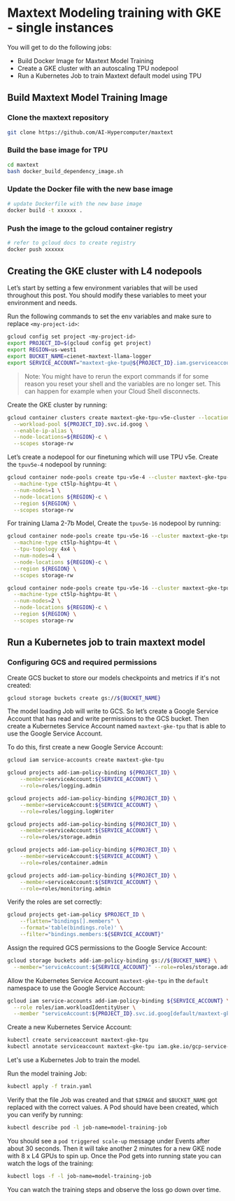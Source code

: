 # Maxtext Modeling training with GKE - single instances

You will get to do the following jobs:

*   Build Docker Image for Maxtext Model Training
*   Create a GKE cluster with an autoscaling TPU nodepool
*   Run a Kubernetes Job to train Maxtext default model using TPU

## Build Maxtext Model Training Image

### Clone the maxtext repository

```bash
git clone https://github.com/AI-Hypercomputer/maxtext
```

### Build the base image for TPU

```bash
cd maxtext
bash docker_build_dependency_image.sh
```

### Update the Docker file with the new base image

```bash
# update Dockerfile with the new base image
docker build -t xxxxxx .
```

### Push the image to the gcloud container registry

```bash
# refer to gcloud docs to create registry
docker push xxxxxx
```


## Creating the GKE cluster with L4 nodepools
Let’s start by setting a few environment variables that will be used throughout this post. You should modify these variables to meet your environment and needs.

Run the following commands to set the env variables and make sure to replace `<my-project-id>`:

```bash
gcloud config set project <my-project-id>
export PROJECT_ID=$(gcloud config get project)
export REGION=us-west1
export BUCKET_NAME=cienet-maxtext-llama-logger
export SERVICE_ACCOUNT="maxtext-gke-tpu@${PROJECT_ID}.iam.gserviceaccount.com"
```

> Note: You might have to rerun the export commands if for some reason you reset your shell and the variables are no longer set. This can happen for example when your Cloud Shell disconnects.

Create the GKE cluster by running:
```bash
gcloud container clusters create maxtext-gke-tpu-v5e-cluster --location ${REGION} \
  --workload-pool ${PROJECT_ID}.svc.id.goog \
  --enable-ip-alias \
  --node-locations=${REGION}-c \
  --scopes storage-rw
```


Let’s create a nodepool for our finetuning which will use TPU v5e.
Create the `tpuv5e-4` nodepool by running:
```bash
gcloud container node-pools create tpu-v5e-4 --cluster maxtext-gke-tpu-v5e-cluster \
  --machine-type ct5lp-hightpu-4t \
  --num-nodes=1 \
  --node-locations ${REGION}-c \
  --region ${REGION} \
  --scopes storage-rw
```

For training Llama 2-7b Model, Create the `tpuv5e-16` nodepool by running:
```bash
gcloud container node-pools create tpu-v5e-16 --cluster maxtext-gke-tpu-v5e-cluster \
  --machine-type ct5lp-hightpu-4t \
  --tpu-topology 4x4 \
  --num-nodes=4 \
  --node-locations ${REGION}-c \
  --region ${REGION} \
  --scopes storage-rw
```
```bash
gcloud container node-pools create tpu-v5e-16 --cluster maxtext-gke-tpu-v5e-cluster \
  --machine-type ct5lp-hightpu-8t \
  --num-nodes=2 \
  --node-locations ${REGION}-c \
  --region ${REGION} \
  --scopes storage-rw
```



## Run a Kubernetes job to train maxtext model


### Configuring GCS and required permissions

Create GCS bucket to store our models checkpoints and metrics if it's not created:
```bash
gcloud storage buckets create gs://${BUCKET_NAME}
```

The model loading Job will write to GCS. So let’s create a Google Service Account that has read and write permissions to the GCS bucket. Then create a Kubernetes Service Account named `maxtext-gke-tpu` that is able to use the Google Service Account.

To do this, first create a new Google Service Account:
```bash
gcloud iam service-accounts create maxtext-gke-tpu

gcloud projects add-iam-policy-binding ${PROJECT_ID} \
    --member=serviceAccount:${SERVICE_ACCOUNT} \
    --role=roles/logging.admin

gcloud projects add-iam-policy-binding ${PROJECT_ID} \
    --member=serviceAccount:${SERVICE_ACCOUNT} \
    --role=roles/logging.logWriter

gcloud projects add-iam-policy-binding ${PROJECT_ID} \
    --member=serviceAccount:${SERVICE_ACCOUNT} \
    --role=roles/storage.admin

gcloud projects add-iam-policy-binding ${PROJECT_ID} \
    --member=serviceAccount:${SERVICE_ACCOUNT} \
    --role=roles/container.admin

gcloud projects add-iam-policy-binding ${PROJECT_ID} \
    --member=serviceAccount:${SERVICE_ACCOUNT} \
    --role=roles/monitoring.admin
```

Verify the roles are set correctly:
```bash
gcloud projects get-iam-policy $PROJECT_ID \
    --flatten="bindings[].members" \
    --format='table(bindings.role)' \
    --filter="bindings.members:${SERVICE_ACCOUNT}"
```

Assign the required GCS permissions to the Google Service Account:
```bash
gcloud storage buckets add-iam-policy-binding gs://${BUCKET_NAME} \
  --member="serviceAccount:${SERVICE_ACCOUNT}" --role=roles/storage.admin
```

Allow the Kubernetes Service Account `maxtext-gke-tpu` in the `default` namespace to use the Google Service Account:
```bash
gcloud iam service-accounts add-iam-policy-binding ${SERVICE_ACCOUNT} \
  --role roles/iam.workloadIdentityUser \
  --member "serviceAccount:${PROJECT_ID}.svc.id.goog[default/maxtext-gke-tpu]"
```

Create a new Kubernetes Service Account:
```bash
kubectl create serviceaccount maxtext-gke-tpu
kubectl annotate serviceaccount maxtext-gke-tpu iam.gke.io/gcp-service-account=maxtext-gke-tpu@${PROJECT_ID}.iam.gserviceaccount.com
```


Let's use a Kubernetes Job to train the model.

Run the model training Job:
```bash
kubectl apply -f train.yaml
```

Verify that the file Job was created and that `$IMAGE` and `$BUCKET_NAME` got replaced with the correct values. A Pod should have been created, which you can verify by running:
```bash
kubectl describe pod -l job-name=model-training-job
```

You should see a `pod triggered scale-up` message under Events after about 30 seconds. Then it will take another 2 minutes for a new GKE node with 8 x L4 GPUs to spin up. Once the Pod gets into running state you can watch the logs of the training:
```bash
kubectl logs -f -l job-name=model-training-job
```

You can watch the training steps and observe the loss go down over time.